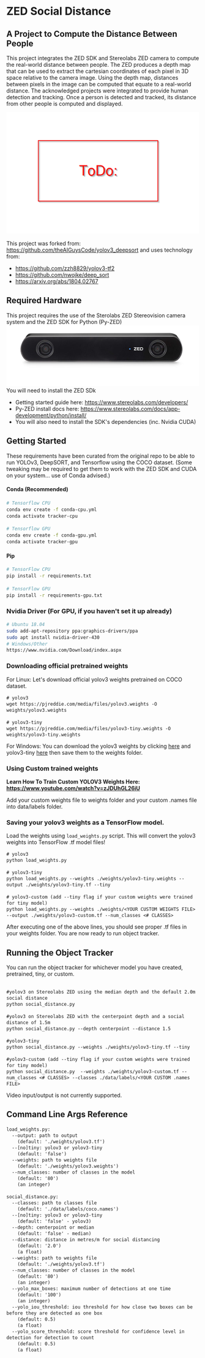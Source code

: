 # ZED Social Distance
## A Project to Compute the Distance Between People

This project integrates the ZED SDK and Stereolabs ZED camera to compute the real-world distance between people. The ZED produces a depth map that can be used to extract the cartesian coordinates of each pixel in 3D space relative to the camera image. Using the depth map, distances between pixels in the image can be computed that equate to a real-world distance. The acknowledged projects were integrated to provide human detection and tracking. Once a person is detected and tracked, its distance from other people is computed and displayed.

![Stereolabs ZED](data/helpers/demo.png)


This project was forked from: https://github.com/theAIGuysCode/yolov3_deepsort
and uses technology from:
 - https://github.com/zzh8829/yolov3-tf2
 - https://github.com/nwojke/deep_sort
 - https://arxiv.org/abs/1804.02767


## Required Hardware
This project requires the use of the Sterolabs ZED Stereovision camera system and the ZED SDK for Python (Py-ZED)
![Stereolabs ZED](data/helpers/zed.jpg)
You will need to install the ZED SDk
 - Getting started guide here: https://www.stereolabs.com/developers/
 - Py-ZED install docs here: https://www.stereolabs.com/docs/app-development/python/install/
 - You will also need to install the SDK's dependencies (inc. Nvidia CUDA)


## Getting Started 
These requirements have been curated from the original repo to be able to run YOLOv3, DeepSORT, and Tensorflow using the COCO dataset. (Some tweaking may be required to get them to work with the ZED SDK and CUDA on your system... use of Conda advised.)

#### Conda (Recommended)

```bash
# Tensorflow CPU
conda env create -f conda-cpu.yml
conda activate tracker-cpu

# Tensorflow GPU
conda env create -f conda-gpu.yml
conda activate tracker-gpu
```

#### Pip
```bash
# TensorFlow CPU
pip install -r requirements.txt

# TensorFlow GPU
pip install -r requirements-gpu.txt
```

### Nvidia Driver (For GPU, if you haven't set it up already)
```bash
# Ubuntu 18.04
sudo add-apt-repository ppa:graphics-drivers/ppa
sudo apt install nvidia-driver-430
# Windows/Other
https://www.nvidia.com/Download/index.aspx
```
### Downloading official pretrained weights
For Linux: Let's download official yolov3 weights pretrained on COCO dataset. 

```
# yolov3
wget https://pjreddie.com/media/files/yolov3.weights -O weights/yolov3.weights

# yolov3-tiny
wget https://pjreddie.com/media/files/yolov3-tiny.weights -O weights/yolov3-tiny.weights
```
For Windows:
You can download the yolov3 weights by clicking [here](https://pjreddie.com/media/files/yolov3.weights) and yolov3-tiny [here](https://pjreddie.com/media/files/yolov3-tiny.weights) then save them to the weights folder.

### Using Custom trained weights
<strong> Learn How To Train Custom YOLOV3 Weights Here: https://www.youtube.com/watch?v=zJDUhGL26iU </strong>

Add your custom weights file to weights folder and your custom .names file into data/labels folder.
  
### Saving your yolov3 weights as a TensorFlow model.
Load the weights using `load_weights.py` script. This will convert the yolov3 weights into TensorFlow .tf model files!

```
# yolov3
python load_weights.py

# yolov3-tiny
python load_weights.py --weights ./weights/yolov3-tiny.weights --output ./weights/yolov3-tiny.tf --tiny

# yolov3-custom (add --tiny flag if your custom weights were trained for tiny model)
python load_weights.py --weights ./weights/<YOUR CUSTOM WEIGHTS FILE> --output ./weights/yolov3-custom.tf --num_classes <# CLASSES>
```

After executing one of the above lines, you should see proper .tf files in your weights folder. You are now ready to run object tracker.

## Running the Object Tracker
You can run the object tracker for whichever model you have created, pretrained, tiny, or custom.
```

#yolov3 on Stereolabs ZED using the median depth and the default 2.0m social distance
python social_distance.py

#yolov3 on Stereolabs ZED with the centerpoint depth and a social distance of 1.5m
python social_distance.py --depth centerpoint --distance 1.5

#yolov3-tiny 
python social_distance.py --weights ./weights/yolov3-tiny.tf --tiny

#yolov3-custom (add --tiny flag if your custom weights were trained for tiny model)
python social_distance.py  --weights ./weights/yolov3-custom.tf --num_classes <# CLASSES> --classes ./data/labels/<YOUR CUSTOM .names FILE>
```
Video input/output is not currently supported.

## Command Line Args Reference
```
load_weights.py:
  --output: path to output
    (default: './weights/yolov3.tf')
  --[no]tiny: yolov3 or yolov3-tiny
    (default: 'false')
  --weights: path to weights file
    (default: './weights/yolov3.weights')
  --num_classes: number of classes in the model
    (default: '80')
    (an integer)
    
social_distance.py:
  --classes: path to classes file
    (default: './data/labels/coco.names')
  --[no]tiny: yolov3 or yolov3-tiny
    (default: 'false' - yolov3)
  --depth: centerpoint or median
    (default: 'false' - median)
  --distance: distance in metres/m for social distancing
    (default: '2.0')
    (a float)
  --weights: path to weights file
    (default: './weights/yolov3.tf')
  --num_classes: number of classes in the model
    (default: '80')
    (an integer)
  --yolo_max_boxes: maximum number of detections at one time
    (default: '100')
    (an integer)
  --yolo_iou_threshold: iou threshold for how close two boxes can be before they are detected as one box
    (default: 0.5)
    (a float)
  --yolo_score_threshold: score threshold for confidence level in detection for detection to count
    (default: 0.5)
    (a float)
```

